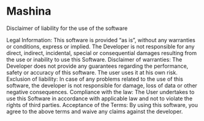 # Mashina
Disclaimer of liability for the use of the software

Legal Information: This software is provided “as is”, without any warranties or conditions, express or implied. The Developer is not responsible for any direct, indirect, incidental, special or consequential damages resulting from the use or inability to use this Software.
Disclaimer of warranties: The Developer does not provide any guarantees regarding the performance, safety or accuracy of this software. The user uses it at his own risk.
Exclusion of liability: In case of any problems related to the use of this software, the developer is not responsible for damage, loss of data or other negative consequences.
Compliance with the law: The User undertakes to use this Software in accordance with applicable law and not to violate the rights of third parties.
Acceptance of the Terms: By using this software, you agree to the above terms and waive any claims against the developer.
